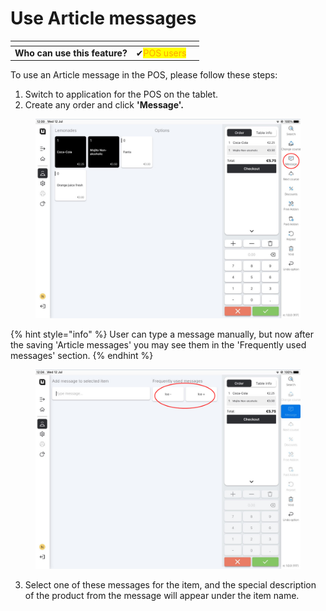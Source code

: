 # Use Article messages



<table data-card-size="large" data-view="cards"><thead><tr><th></th><th></th><th></th></tr></thead><tbody><tr><td><strong>Who can use this feature?</strong></td><td><span data-gb-custom-inline data-tag="emoji" data-code="2714">✔</span><mark style="color:orange;">POS users</mark></td><td></td></tr></tbody></table>

To use an Article message in the POS, please follow these steps:

1. Switch to application for the POS on the tablet.
2. Create any order and click **'Message'.**

<figure><img src="../../.gitbook/assets/messages (1).jpg" alt="" width="563"><figcaption></figcaption></figure>

{% hint style="info" %}
User can type a message manually, but now after the saving 'Article messages' you may see them in the 'Frequently used messages' section.
{% endhint %}

<figure><img src="../../.gitbook/assets/messages1.jpg" alt="" width="563"><figcaption></figcaption></figure>

3. Select one of these messages for the item, and the special description of the product from the message will appear under the item name.
